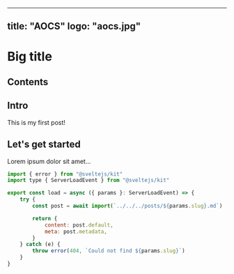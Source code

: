 
---
title: "AOCS"
logo: "aocs.jpg"
---

# Big title

## Contents

## Intro

This is my first post!

## Let's get started

Lorem ipsum dolor sit amet...

```js
import { error } from "@sveltejs/kit"
import type { ServerLoadEvent } from "@sveltejs/kit"

export const load = async ({ params }: ServerLoadEvent) => {
    try {
        const post = await import(`../../../posts/${params.slug}.md`)

        return {
            content: post.default,
            meta: post.metadata,
        }
    } catch (e) {
        throw error(404, `Could not find ${params.slug}`)
    }
}
```
